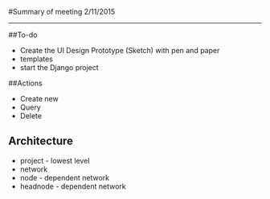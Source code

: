 #Summary of meeting 2/11/2015


----------


##To-do
 - Create the UI Design Prototype (Sketch) with pen and paper
 - templates
 - start the Django project 

##Actions
 - Create new
 - Query
 - Delete

## Architecture
 - project - lowest level
 - network
 - node - dependent network
 - headnode  - dependent network
